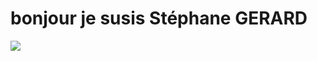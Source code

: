 # bonjour je susis Stéphane GERARD

<img src="https://github.com/Gerard41330/Stephane-GERARD//Développeur full-stack.png">
